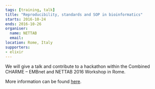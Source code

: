 ```yaml
---
tags: [training, talk]
title: "Reproducibility, standards and SOP in bioinformatics"
starts: 2016-10-24
ends: 2016-10-26
organiser:
  name: NETTAB
  email: 
location: Rome, Italy
supporters:
- elixir
---
```


We will give a talk and contribute to a hackathon within the Combined CHARME – EMBnet and NETTAB 2016 Workshop in Rome.

More information can be found [here](http://www.igst.it/nettab/2016/).
